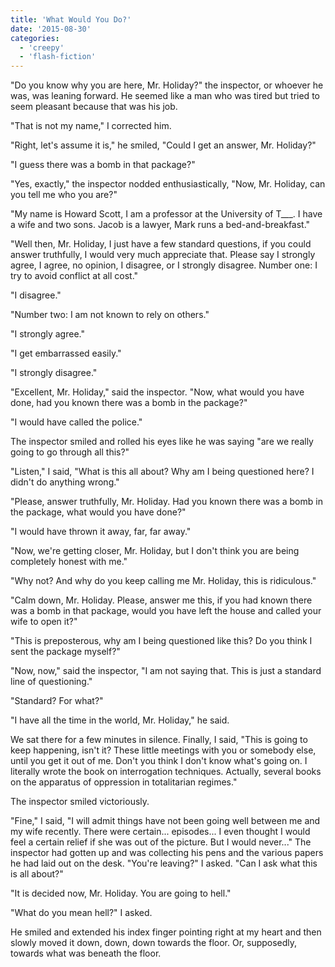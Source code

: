 ```yaml
---
title: 'What Would You Do?'
date: '2015-08-30'
categories:
  - 'creepy'
  - 'flash-fiction'
---
```


"Do you know why you are here, Mr. Holiday?" the inspector, or whoever he was,
was leaning forward. He seemed like a man who was tired but tried to seem
pleasant because that was his job.

<!-- truncate -->


"That is not my name," I corrected him.

"Right, let's assume it is," he smiled, "Could I get an answer, Mr. Holiday?"

"I guess there was a bomb in that package?"

"Yes, exactly," the inspector nodded enthusiastically, "Now, Mr. Holiday, can
you tell me who you are?"

"My name is Howard Scott, I am a professor at the University of T\_\_\_. I have
a wife and two sons. Jacob is a lawyer, Mark runs a bed-and-breakfast."

"Well then, Mr. Holiday, I just have a few standard questions, if you could
answer truthfully, I would very much appreciate that. Please say I strongly
agree, I agree, no opinion, I disagree, or I strongly disagree. Number one: I
try to avoid conflict at all cost."

"I disagree."

"Number two: I am not known to rely on others."

"I strongly agree."

"I get embarrassed easily."

"I strongly disagree."

"Excellent, Mr. Holiday," said the inspector. "Now, what would you have done,
had you known there was a bomb in the package?"

"I would have called the police."

The inspector smiled and rolled his eyes like he was saying "are we really going
to go through all this?"

"Listen," I said, "What is this all about? Why am I being questioned here? I
didn't do anything wrong."

"Please, answer truthfully, Mr. Holiday. Had you known there was a bomb in the
package, what would you have done?"

"I would have thrown it away, far, far away."

"Now, we're getting closer, Mr. Holiday, but I don't think you are being
completely honest with me."

"Why not? And why do you keep calling me Mr. Holiday, this is ridiculous."

"Calm down, Mr. Holiday. Please, answer me this, if you had known there was a
bomb in that package, would you have left the house and called your wife to open
it?"

"This is preposterous, why am I being questioned like this? Do you think I sent
the package myself?"

"Now, now," said the inspector, "I am not saying that. This is just a standard
line of questioning."

"Standard? For what?"

"I have all the time in the world, Mr. Holiday," he said.

We sat there for a few minutes in silence. Finally, I said, "This is going to
keep happening, isn't it? These little meetings with you or somebody else, until
you get it out of me. Don't you think I don't know what's going on. I literally
wrote the book on interrogation techniques. Actually, several books on the
apparatus of oppression in totalitarian regimes."

The inspector smiled victoriously.

"Fine," I said, "I will admit things have not been going well between me and my
wife recently. There were certain... episodes... I even thought I would feel a
certain relief if she was out of the picture. But I would never..." The
inspector had gotten up and was collecting his pens and the various papers he
had laid out on the desk. "You're leaving?" I asked. "Can I ask what this is all
about?"

"It is decided now, Mr. Holiday. You are going to hell."

"What do you mean hell?" I asked.

He smiled and extended his index finger pointing right at my heart and then
slowly moved it down, down, down towards the floor. Or, supposedly, towards what
was beneath the floor.
